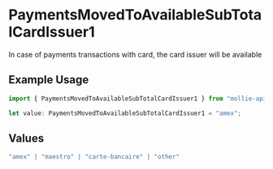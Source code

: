 # PaymentsMovedToAvailableSubTotalCardIssuer1

In case of payments transactions with card, the card issuer will be available

## Example Usage

```typescript
import { PaymentsMovedToAvailableSubTotalCardIssuer1 } from "mollie-api-typescript/models/operations";

let value: PaymentsMovedToAvailableSubTotalCardIssuer1 = "amex";
```

## Values

```typescript
"amex" | "maestro" | "carte-bancaire" | "other"
```